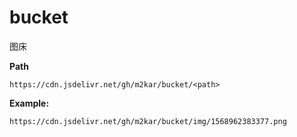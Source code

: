 # bucket

图床

**Path**

```
https://cdn.jsdelivr.net/gh/m2kar/bucket/<path>
```

**Example:**

```
https://cdn.jsdelivr.net/gh/m2kar/bucket/img/1568962383377.png
```
